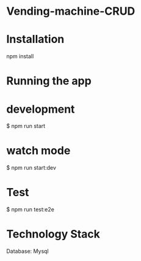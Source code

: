 # Vending-machine-CRUD
# Installation
npm install

# Running the app
# development
$ npm run start

# watch mode
$ npm run start:dev

# Test
$ npm run test:e2e

# Technology Stack
Database: Mysql
